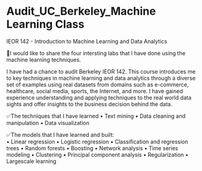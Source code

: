 # Audit_UC_Berkeley_Machine Learning Class
IEOR 142 -  Introduction to Machine Learning and Data Analytics

🙇‍I would like to share the four intersting labs that I have done using the machine learning techniques. 

I have had a chance to audit Berkeley IEOR 142. This course introduces me to key techniques in machine learning and data analytics through a diverse set of examples using real datasets from domains such as e-commerce, healthcare, social media, sports, the Internet, and more. I have gained experience understanding and applying techniques to the real world data sights and offer insights to the business decision behind the data. 

✅The techniques that I have learned
•	Text mining
•	Data cleaning and manipulation
•	Data visualization

 
✅The models that I have learned and built:  
•	Linear regression
•	Logistic regression
•	Classification and regression trees
•	Random forests
•	Boosting
•	Network analysis
•	Time series modeling
•	Clustering
•	Principal component analysis
•	Regularization
•	Largescale learning



